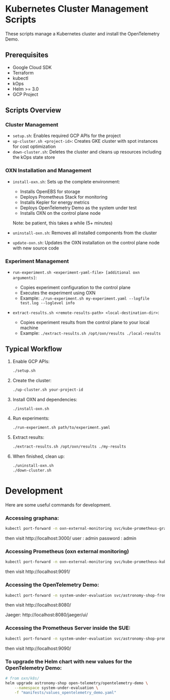 # Kubernetes Cluster Management Scripts

These scripts manage a Kubernetes cluster and install the OpenTelemetry Demo.

## Prerequisites

- Google Cloud SDK
- Terraform 
- kubectl
- kOps 
- Helm >= 3.0
- GCP Project

## Scripts Overview

### Cluster Management
- `setup.sh`: Enables required GCP APIs for the project
- `up-cluster.sh <project-id>`: Creates GKE cluster with spot instances for cost optimization
- `down-cluster.sh`: Deletes the cluster and cleans up resources including the kOps state store

### OXN Installation and Management
- `install-oxn.sh`: Sets up the complete environment:
  - Installs OpenEBS for storage
  - Deploys Prometheus Stack for monitoring
  - Installs Kepler for energy metrics
  - Deploys OpenTelemetry Demo as the system under test
  - Installs OXN on the control plane node

  Note: be patient, this takes a while (5+ minutes)
- `uninstall-oxn.sh`: Removes all installed components from the cluster
- `update-oxn.sh`: Updates the OXN installation on the control plane node with new source code

### Experiment Management
- `run-experiment.sh <experiment-yaml-file> [additional oxn arguments]`: 
  - Copies experiment configuration to the control plane
  - Executes the experiment using OXN
  - Example: `./run-experiment.sh my-experiment.yaml --logfile test.log --loglevel info`

- `extract-results.sh <remote-results-path> <local-destination-dir>`:
  - Copies experiment results from the control plane to your local machine
  - Example: `./extract-results.sh /opt/oxn/results ./local-results`

## Typical Workflow

1. Enable GCP APIs:
   ```bash
   ./setup.sh
   ```

2. Create the cluster:
   ```bash
   ./up-cluster.sh your-project-id
   ```

3. Install OXN and dependencies:
   ```bash
   ./install-oxn.sh
   ```

4. Run experiments:
   ```bash
   ./run-experiment.sh path/to/experiment.yaml
   ```

5. Extract results:
   ```bash
   ./extract-results.sh /opt/oxn/results ./my-results
   ```

6. When finished, clean up:
   ```bash
   ./uninstall-oxn.sh
   ./down-cluster.sh
   ```

# Development
Here are some useful commands for development.

### Accessing graphana:
```bash
kubectl port-forward -n oxn-external-monitoring svc/kube-prometheus-grafana 3000:80
```
then visit http://localhost:3000/
user : admin
password : admin

### Accessing Prometheus (oxn external monitoring)
```bash
kubectl port-forward -n oxn-external-monitoring svc/kube-prometheus-kube-prome-prometheus 9091:9090
```
then visit http://localhost:9091/

### Accessing the OpenTelemetry Demo:
```bash
kubectl port-forward -n system-under-evaluation svc/astronomy-shop-frontendproxy 8080:8080
```
then visit http://localhost:8080/

Jaeger: http://localhost:8080/jaeger/ui/

### Accessing the Prometheus Server inside the SUE:
```bash
kubectl port-forward -n system-under-evaluation svc/astronomy-shop-prometheus-server 9090:9090
```
then visit http://localhost:9090/


### To upgrade the Helm chart with new values for the OpenTelemetry Demo:
```bash
# from oxn/k8s/
helm upgrade astronomy-shop open-telemetry/opentelemetry-demo \
    --namespace system-under-evaluation \
    -f "manifests/values_opentelemetry_demo.yaml"
```
